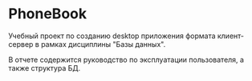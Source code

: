 # PhoneBook
Учебный проект по созданию desktop приложения формата клиент-сервер в рамках дисциплины "Базы данных".

В отчете содержится руководство по эксплуатации пользователя, а также структура БД.
